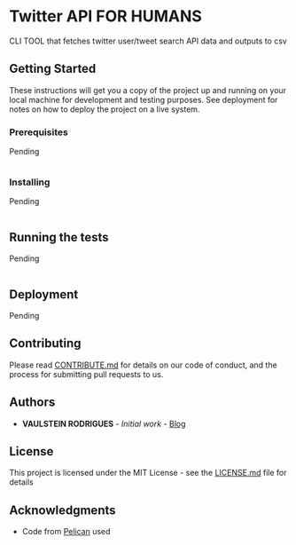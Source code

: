 # Twitter API FOR HUMANS

CLI TOOL that fetches twitter user/tweet search API data and outputs to csv

## Getting Started

These instructions will get you a copy of the project up and running on your local machine for development and testing purposes. See deployment for notes on how to deploy the project on a live system.

### Prerequisites

Pending

```
```

### Installing

Pending

```
```

## Running the tests

Pending

```
```

## Deployment

Pending

## Contributing

Please read [CONTRIBUTE.md](CONTRIBUTE.md) for details on our code of conduct, and the process for submitting pull requests to us.


## Authors

* **VAULSTEIN RODRIGUES** - *Initial work* - [Blog](https://vaulstein.github.io)


## License

This project is licensed under the MIT License - see the [LICENSE.md](LICENSE.md) file for details

## Acknowledgments

* Code from [Pelican](https://github.com/getpelican/pelican) used
